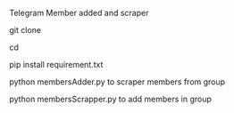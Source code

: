 Telegram Member added and scraper 

git clone 

cd 

pip install requirement.txt

python membersAdder.py
to scraper members from group 

python membersScrapper.py
to add members in group 


